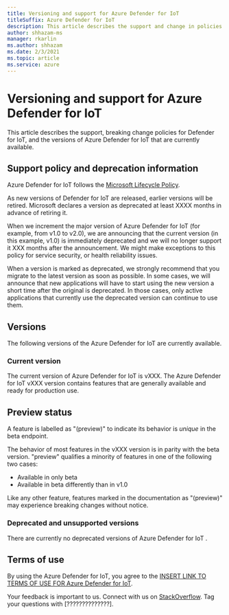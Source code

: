 ```yaml
---
title: Versioning and support for Azure Defender for IoT
titleSuffix: Azure Defender for IoT
description: This article describes the support and change in policies for Azure Defender for IoT, and the versions of the Microsoft Graph API that are currently available.
author: shhazam-ms
manager: rkarlin
ms.author: shhazam
ms.date: 2/3/2021
ms.topic: article
ms.service: azure
---
```


# Versioning and support for Azure Defender for IoT

This article describes the support, breaking change policies for Defender for IoT, and the versions of Azure Defender for IoT that are currently available.

## Support policy and deprecation information

Azure Defender for IoT follows the [Microsoft Lifecycle Policy](https://support.microsoft.com/lifecycle).

As new versions of Defender for IoT are released, earlier versions will be retired. Microsoft declares a version as deprecated at least XXXX months in advance of retiring it.

When we increment the major version of Azure Defender for IoT (for example, from v1.0 to v2.0), we are announcing that the current version (in this example, v1.0) is immediately deprecated and we will no longer support it XXX months after the announcement. We might make exceptions to this policy for service security, or health reliability issues.

When a version is marked as deprecated, we strongly recommend that you migrate to the latest version as soon as possible. In some cases, we will announce that new applications will have to start using the new version a short time after the original is deprecated. In those cases, only active applications that currently use the deprecated version can continue to use them.

## Versions

The following versions of the Azure Defender for IoT are currently available.

### Current version

The current version of Azure Defender for IoT is vXXX. The Azure Defender for IoT vXXX version contains features that are generally available and ready for production use.

## Preview status
A feature is labelled as "(preview)" to indicate its behavior is _unique_ in the beta endpoint. 

The behavior of most features in the vXXX version is in parity with the beta version. "preview" qualifies a minority of features in one of the following two cases: 
- Available in only beta
- Available in beta differently than in v1.0

Like any other feature, features marked in the documentation as "(preview)" may experience breaking changes without notice.


### Deprecated and unsupported versions

There are currently no deprecated versions of Azure Defender for IoT .

## Terms of use

By using the Azure Defender for IoT, you agree to the [INSERT LINK TO TERMS OF USE FOR Azure Defender for IoT]().

Your feedback is important to us. Connect with us on [StackOverflow](https://stackoverflow.com/questions/tagged/microsoftgraph?sort=newest). Tag your questions with [??????????????].